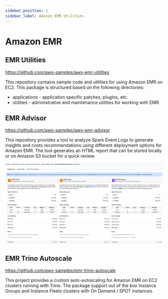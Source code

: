 ```yaml
---
sidebar_position: 1
sidebar_label: Amazon EMR Utilities
---
```


# Amazon EMR

## EMR Utilities

https://github.com/aws-samples/aws-emr-utilities

This repository contains sample code and utilities for using Amazon EMR on EC2. This package is structured based on the following directories:

- applications - application specific patches, plugins, etc.
- utilities - administrative and maintenance utilities for working with EMR

## EMR Advisor

https://github.com/aws-samples/aws-emr-advisor

This repository provides a tool to analyze Spark Event Logs to generate insights and costs recommendations using different deployment options for Amazon EMR. The tool generates an HTML report that can be stored locally or on Amazon S3 bucket for a quick review.

![Spark Analysis](./assets/emr_advisor.png)

## EMR Trino Autoscale

https://github.com/aws-samples/emr-trino-autoscale

This project provides a custom auto-autoscaling for Amazon EMR on EC2 clusters running with Trino. The package support out of the box Instance Groups and Instance Fleets clusters with On Demand / SPOT instances.

